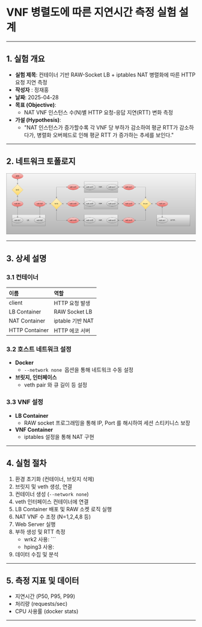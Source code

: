 # VNF 병렬도에 따른 지연시간 측정 실험 설계

---
## 1. 실험 개요

- **실험 제목**: 컨테이너 기반 RAW-Socket LB + iptables NAT 병렬화에 따른 HTTP 요청 지연 측정
- **작성자** : 정재홍
- **날짜**: 2025-04-28
- **목표 (Objective)**:
  - NAT VNF 인스턴스 수(N)별 HTTP 요청-응답 지연(RTT) 변화 측정
- **가설 (Hypothesis)**:
  - "NAT 인스턴스가 증가할수록 각 VNF 당 부하가 감소하여 평균 RTT가 감소하다가, 
    병렬화 오버헤드로 인해 평균 RTT 가 증가하는 추세를 보인다."

---
## 2. 네트워크 토폴로지

![VNF 실험 토폴로지](images/topology.svg)

---
## 3. 상세 설명

### 3.1 컨테이너

| 이름             | 역할              |
| :------------- | :-------------- |
| client         | HTTP 요청 발생      |
| LB Container   | RAW Socket LB   |
| NAT Container  | iptable 기반 NAT  |
| HTTP Container | HTTP 에코 서버      |

### 3.2 호스트 네트워크 설정

- **Docker**
	- `--network none `옵션을 통해 네트워크 수동 설정
- **브릿지, 인터페이스**
	- veth pair 와 큐 길이 등 설정

### 3.3 VNF 설정

- **LB Container**
	- RAW socket 프로그래밍을 통해 IP, Port 를 해시하여 세션 스티키니스 보장
- **VNF Container**
	-  iptables 설정을 통해 NAT 구현

---
## 4. 실험 절차

1. 환경 초기화 (컨테이너, 브릿지 삭제)
2. 브릿지 및 veth 생성, 연결
3. 컨테이너 생성 (`--network none`)
4. veth 인터페이스 컨테이너에 연결
5. LB Container 배포 및 RAW 소켓 로직 실행
6. NAT VNF 수 조정 (N=1,2,4,8 등)
7. Web Server 실행
8. 부하 생성 및 RTT 측정
   - wrk2 사용:     ```
   - hping3 사용:
9. 데이터 수집 및 분석

---
## 5. 측정 지표 및 데이터

- 지연시간 (P50, P95, P99)
- 처리량 (requests/sec)
- CPU 사용률 (docker stats)

---

